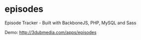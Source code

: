 # episodes
Episode Tracker - Built with BackboneJS, PHP, MySQL and Sass

Demo: http://3dubmedia.com/apps/episodes
